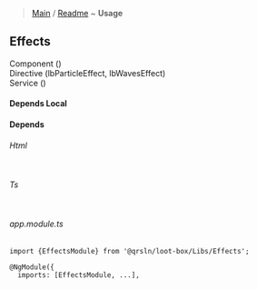 > [Main](../../readme.md) / [Readme](readme.md) ~ **Usage**

## Effects
Component ()  
Directive (lbParticleEffect, lbWavesEffect)  
Service ()  

#### Depends Local

#### Depends

###### Html
```

```
###### Ts
```

```  
###### app.module.ts
```
import {EffectsModule} from '@qrsln/loot-box/Libs/Effects';

@NgModule({
  imports: [EffectsModule, ...],

```  
